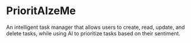 # PrioritAIzeMe
An intelligent task manager that allows users to create, read, update, and delete tasks, while using AI to prioritize tasks based on their sentiment.

